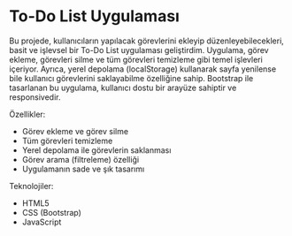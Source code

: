 # To-Do List Uygulaması
Bu projede, kullanıcıların yapılacak görevlerini ekleyip düzenleyebilecekleri, basit ve işlevsel bir To-Do List uygulaması geliştirdim. Uygulama, görev ekleme, görevleri silme ve tüm görevleri temizleme gibi temel işlevleri içeriyor. Ayrıca, yerel depolama (localStorage) kullanarak sayfa yenilense bile kullanıcı görevlerini saklayabilme özelliğine sahip. Bootstrap ile tasarlanan bu uygulama, kullanıcı dostu bir arayüze sahiptir ve responsivedir.

Özellikler:
- Görev ekleme ve görev silme
- Tüm görevleri temizleme
- Yerel depolama ile görevlerin saklanması
- Görev arama (filtreleme) özelliği
- Uygulamanın sade ve şık tasarımı

Teknolojiler:
* HTML5
* CSS (Bootstrap)
* JavaScript
